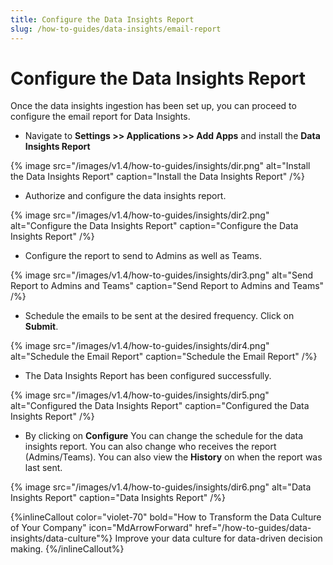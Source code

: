 ```yaml
---
title: Configure the Data Insights Report 
slug: /how-to-guides/data-insights/email-report
---
```


# Configure the Data Insights Report

Once the data insights ingestion has been set up, you can proceed to configure the email report for Data Insights.

- Navigate to **Settings >> Applications >> Add Apps** and install the **Data Insights Report**

{% image
src="/images/v1.4/how-to-guides/insights/dir.png"
alt="Install the Data Insights Report"
caption="Install the Data Insights Report"
/%}

- Authorize and configure the data insights report.

{% image
src="/images/v1.4/how-to-guides/insights/dir2.png"
alt="Configure the Data Insights Report"
caption="Configure the Data Insights Report"
/%}

- Configure the report to send to Admins as well as Teams. 

{% image
src="/images/v1.4/how-to-guides/insights/dir3.png"
alt="Send Report to Admins and Teams"
caption="Send Report to Admins and Teams"
/%}

- Schedule the emails to be sent at the desired frequency. Click on **Submit**.

{% image
src="/images/v1.4/how-to-guides/insights/dir4.png"
alt="Schedule the Email Report"
caption="Schedule the Email Report"
/%}

- The Data Insights Report has been configured successfully.

{% image
src="/images/v1.4/how-to-guides/insights/dir5.png"
alt="Configured the Data Insights Report"
caption="Configured the Data Insights Report"
/%}

- By clicking on **Configure** You can change the schedule for the data insights report. You can also change who receives the report (Admins/Teams). You can also view the **History** on when the report was last sent.

{% image
src="/images/v1.4/how-to-guides/insights/dir6.png"
alt="Data Insights Report"
caption="Data Insights Report"
/%}

{%inlineCallout
  color="violet-70"
  bold="How to Transform the Data Culture of Your Company"
  icon="MdArrowForward"
  href="/how-to-guides/data-insights/data-culture"%}
  Improve your data culture for data-driven decision making.
{%/inlineCallout%}